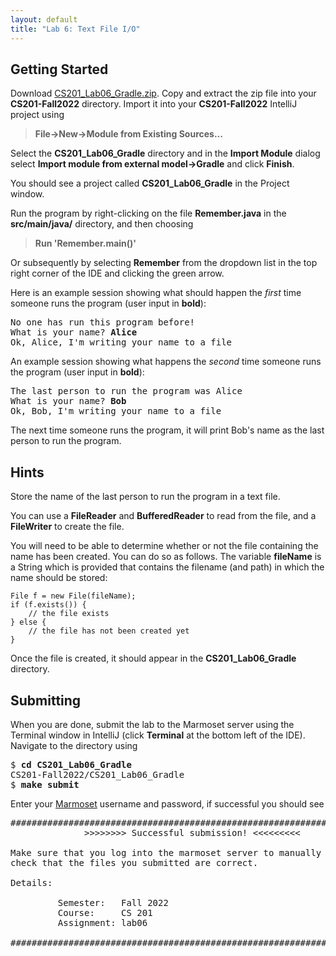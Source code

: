 ```yaml
---
layout: default
title: "Lab 6: Text File I/O"
---
```


## Getting Started

Download [CS201\_Lab06\_Gradle.zip](CS201_Lab06_Gradle.zip). Copy and extract the zip file into your **CS201-Fall2022** directory. Import it into your **CS201-Fall2022** IntelliJ project using

> **File&rarr;New&rarr;Module from Existing Sources...**

Select the **CS201\_Lab06\_Gradle** directory and in the **Import Module** dialog select **Import module from external model&rarr;Gradle** and click **Finish**.

You should see a project called **CS201\_Lab06\_Gradle** in the Project window.

Run the program by right-clicking on the file **Remember.java** in the **src/main/java/** directory, and then choosing

> **Run 'Remember.main()'**

Or subsequently by selecting **Remember** from the dropdown list in the top right corner of the IDE and clicking the green arrow.

Here is an example session showing what should happen the *first* time someone runs the program (user input in **bold**):

<pre>
No one has run this program before!
What is your name? <b>Alice</b>
Ok, Alice, I'm writing your name to a file
</pre>

An example session showing what happens the *second* time someone runs the program (user input in **bold**):

<pre>
The last person to run the program was Alice
What is your name? <b>Bob</b>
Ok, Bob, I'm writing your name to a file
</pre>

The next time someone runs the program, it will print Bob's name as the last person to run the program.

## Hints

Store the name of the last person to run the program in a text file.

You can use a **FileReader** and **BufferedReader** to read from the file, and a **FileWriter** to create the file.

You will need to be able to determine whether or not the file containing the name has been created. You can do so as follows. The variable **fileName** is a String which is provided that contains the filename (and path) in which the name should be stored:

    File f = new File(fileName);
    if (f.exists()) {
        // the file exists
    } else {
        // the file has not been created yet
    }

Once the file is created, it should appear in the **CS201\_Lab06\_Gradle** directory.

## Submitting

When you are done, submit the lab to the Marmoset server using the Terminal window in IntelliJ (click **Terminal** at the bottom left of the IDE). Navigate to the directory using

<pre>
$ <b>cd CS201_Lab06_Gradle</b>
CS201-Fall2022/CS201_Lab06_Gradle
$ <b>make submit</b>
</pre>

Enter your [Marmoset](https://cs.ycp.edu/marmoset) username and password, if successful you should see

<pre>
######################################################################
              >>>>>>>> Successful submission! <<<<<<<<<

Make sure that you log into the marmoset server to manually
check that the files you submitted are correct.

Details:

         Semester:   Fall 2022
         Course:     CS 201
         Assignment: lab06

######################################################################
</pre>
